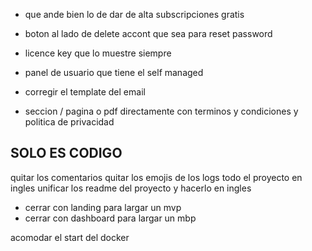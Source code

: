 - que ande bien lo de dar de alta subscripciones gratis

- boton al lado de delete accont que sea para reset password
- licence key que lo muestre siempre
- panel de usuario que tiene el self managed

- corregir el template del email


- seccion / pagina o pdf directamente con terminos y condiciones y politica de privacidad


SOLO ES CODIGO
--------------
quitar los comentarios
quitar los emojis de los logs
todo el proyecto en ingles
unificar los readme del proyecto y hacerlo en ingles

- cerrar con landing para largar un mvp
- cerrar con dashboard para largar un mbp

acomodar el start del docker
